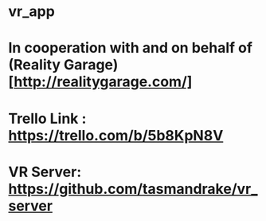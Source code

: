 # vr_app

# In cooperation with and on behalf of (Reality Garage) [http://realitygarage.com/]

# Trello Link : https://trello.com/b/5b8KpN8V

# VR Server: https://github.com/tasmandrake/vr_server
